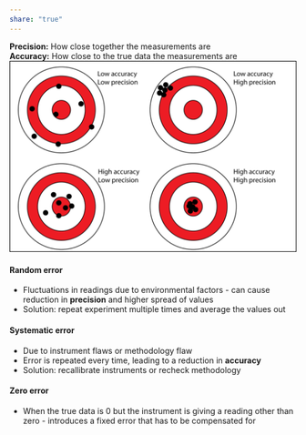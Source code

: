 ```yaml
---  
share: "true"  
---  
```

  
**Precision:** How close together the measurements are  
**Accuracy:** How close to the true data the measurements are  
![Precision and accuracy.png](./Physics/Images/Precision%20and%20accuracy.png)  
#### Random error  
- Fluctuations in readings due to environmental factors - can cause reduction in **precision** and higher spread of values  
- Solution: repeat experiment multiple times and average the values out  
#### Systematic error  
- Due to instrument flaws or methodology flaw  
- Error is repeated every time, leading to a reduction in **accuracy**  
- Solution: recallibrate instruments or recheck methodology  
#### Zero error  
- When the true data is 0 but the instrument is giving a reading other than zero - introduces a fixed error that has to be compensated for  
